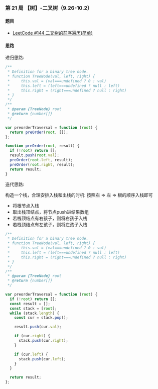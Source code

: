 ### 第 21 周 【树】-二叉树（9.26-10.2）

#### 题目

- [LeetCode #144 二叉树的前序遍历(简单)](https://leetcode.cn/problems/binary-tree-preorder-traversal/)

#### 思路

递归思路:

```js
/**
 * Definition for a binary tree node.
 * function TreeNode(val, left, right) {
 *     this.val = (val===undefined ? 0 : val)
 *     this.left = (left===undefined ? null : left)
 *     this.right = (right===undefined ? null : right)
 * }
 */
/**
 * @param {TreeNode} root
 * @return {number[]}
 */

var preorderTraversal = function (root) {
  return preOrder(root, []);
};

function preOrder(root, result) {
  if (!root) return [];
  result.push(root.val);
  preOrder(root.left, result);
  preOrder(root.right, result);
  return result;
}
```

迭代思路:

构造一个栈，合理安排入栈和出栈的时机: 按照右 => 左 => 根的顺序入栈即可

- 将根节点入栈
- 取出栈顶结点，将节点push进结果数组
-  若栈顶结点有右孩子，则将右孩子入栈
-  若栈顶结点有左孩子，则将左孩子入栈

```js
/**
 * Definition for a binary tree node.
 * function TreeNode(val, left, right) {
 *     this.val = (val===undefined ? 0 : val)
 *     this.left = (left===undefined ? null : left)
 *     this.right = (right===undefined ? null : right)
 * }
 */
/**
 * @param {TreeNode} root
 * @return {number[]}
 */

var preorderTraversal = function (root) {
  if (!root) return [];
  const result = [];
  const stack = [root];
  while (stack.length) {
    const cur = stack.pop();

    result.push(cur.val);

    if (cur.right) {
      stack.push(cur.right);
    }

    if (cur.left) {
      stack.push(cur.left);
    }
  }

  return result;
};
```
